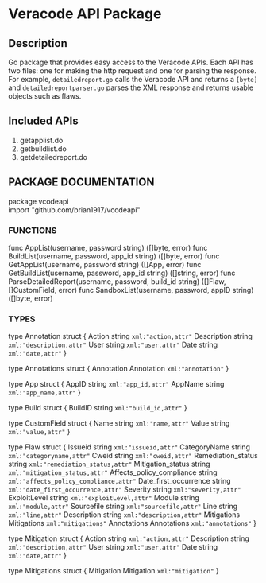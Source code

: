 # Veracode API Package

## Description
Go package that provides easy access to the Veracode APIs. Each API has two files: one for making the http request and one for parsing the response.
For example, `detailedreport.go` calls the Veracode API and returns a `[byte]` and `detailedreportparser.go` parses the
XML response and returns usable objects such as flaws.

## Included APIs
1. getapplist.do
2. getbuildlist.do
3. getdetailedreport.do

## PACKAGE DOCUMENTATION

package vcodeapi </br>
import "github.com/brian1917/vcodeapi"


### FUNCTIONS

func AppList(username, password string) ([]byte, error)
func BuildList(username, password, app_id string) ([]byte, error)
func GetAppList(username, password string) ([]App, error)
func GetBuildList(username, password, app_id string) ([]string, error)
func ParseDetailedReport(username, password, build_id string) ([]Flaw, []CustomField, error)
func SandboxList(username, password, appID string) ([]byte, error)

### TYPES

type Annotation struct {
    Action      string `xml:"action,attr"`
    Description string `xml:"description,attr"`
    User        string `xml:"user,attr"`
    Date        string `xml:"date,attr"`
}

type Annotations struct {
    Annotation Annotation `xml:"annotation"`
}

type App struct {
    AppID   string `xml:"app_id,attr"`
    AppName string `xml:"app_name,attr"`
}

type Build struct {
    BuildID string `xml:"build_id,attr"`
}

type CustomField struct {
    Name  string `xml:"name,attr"`
    Value string `xml:"value,attr"`
}

type Flaw struct {
    Issueid                   string      `xml:"issueid,attr"`
    CategoryName              string      `xml:"categoryname,attr"`
    Cweid                     string      `xml:"cweid,attr"`
    Remediation_status        string      `xml:"remediation_status,attr"`
    Mitigation_status         string      `xml:"mitigation_status,attr"`
    Affects_policy_compliance string      `xml:"affects_policy_compliance,attr"`
    Date_first_occurrence     string      `xml:"date_first_occurrence,attr"`
    Severity                  string      `xml:"severity,attr"`
    ExploitLevel              string      `xml:"exploitLevel,attr"`
    Module                    string      `xml:"module,attr"`
    Sourcefile                string      `xml:"sourcefile,attr"`
    Line                      string      `xml:"line,attr"`
    Description               string      `xml:"description,attr"`
    Mitigations               Mitigations `xml:"mitigations"`
    Annotations               Annotations `xml:"annotations"`
}

type Mitigation struct {
    Action      string `xml:"action,attr"`
    Description string `xml:"description,attr"`
    User        string `xml:"user,attr"`
    Date        string `xml:"date,attr"`
}

type Mitigations struct {
    Mitigation Mitigation `xml:"mitigation"`
}


